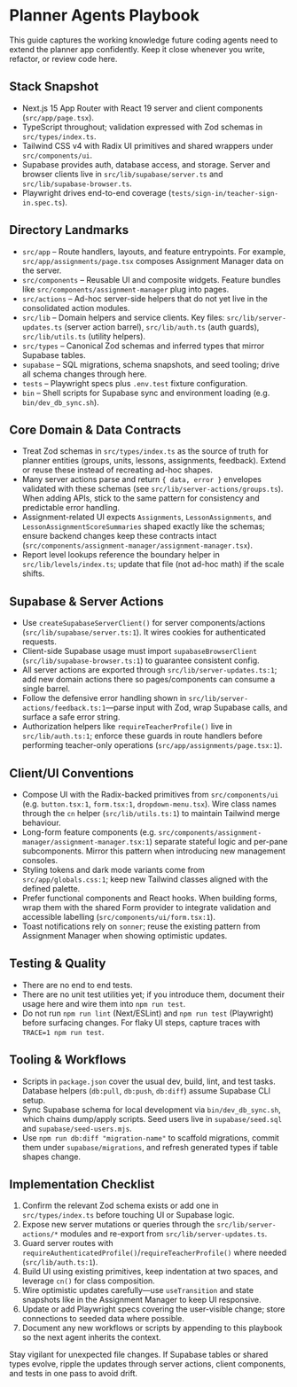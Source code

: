 # Planner Agents Playbook

This guide captures the working knowledge future coding agents need to extend the planner app confidently. Keep it close whenever you write, refactor, or review code here.

## Stack Snapshot
- Next.js 15 App Router with React 19 server and client components (`src/app/page.tsx`).
- TypeScript throughout; validation expressed with Zod schemas in `src/types/index.ts`.
- Tailwind CSS v4 with Radix UI primitives and shared wrappers under `src/components/ui`.
- Supabase provides auth, database access, and storage. Server and browser clients live in `src/lib/supabase/server.ts` and `src/lib/supabase-browser.ts`.
- Playwright drives end-to-end coverage (`tests/sign-in/teacher-sign-in.spec.ts`).

## Directory Landmarks
- `src/app` – Route handlers, layouts, and feature entrypoints. For example, `src/app/assignments/page.tsx` composes Assignment Manager data on the server.
- `src/components` – Reusable UI and composite widgets. Feature bundles like `src/components/assignment-manager` plug into pages.
- `src/actions` – Ad-hoc server-side helpers that do not yet live in the consolidated action modules.
- `src/lib` – Domain helpers and service clients. Key files: `src/lib/server-updates.ts` (server action barrel), `src/lib/auth.ts` (auth guards), `src/lib/utils.ts` (utility helpers).
- `src/types` – Canonical Zod schemas and inferred types that mirror Supabase tables.
- `supabase` – SQL migrations, schema snapshots, and seed tooling; drive all schema changes through here.
- `tests` – Playwright specs plus `.env.test` fixture configuration.
- `bin` – Shell scripts for Supabase sync and environment loading (e.g. `bin/dev_db_sync.sh`).

## Core Domain & Data Contracts
- Treat Zod schemas in `src/types/index.ts` as the source of truth for planner entities (groups, units, lessons, assignments, feedback). Extend or reuse these instead of recreating ad-hoc shapes.
- Many server actions parse and return `{ data, error }` envelopes validated with these schemas (see `src/lib/server-actions/groups.ts`). When adding APIs, stick to the same pattern for consistency and predictable error handling.
- Assignment-related UI expects `Assignments`, `LessonAssignments`, and `LessonAssignmentScoreSummaries` shaped exactly like the schemas; ensure backend changes keep these contracts intact (`src/components/assignment-manager/assignment-manager.tsx`).
- Report level lookups reference the boundary helper in `src/lib/levels/index.ts`; update that file (not ad-hoc math) if the scale shifts.

## Supabase & Server Actions
- Use `createSupabaseServerClient()` for server components/actions (`src/lib/supabase/server.ts:1`). It wires cookies for authenticated requests.
- Client-side Supabase usage must import `supabaseBrowserClient` (`src/lib/supabase-browser.ts:1`) to guarantee consistent config.
- All server actions are exported through `src/lib/server-updates.ts:1`; add new domain actions there so pages/components can consume a single barrel.
- Follow the defensive error handling shown in `src/lib/server-actions/feedback.ts:1`—parse input with Zod, wrap Supabase calls, and surface a safe error string.
- Authorization helpers like `requireTeacherProfile()` live in `src/lib/auth.ts:1`; enforce these guards in route handlers before performing teacher-only operations (`src/app/assignments/page.tsx:1`).

## Client/UI Conventions
- Compose UI with the Radix-backed primitives from `src/components/ui` (e.g. `button.tsx:1`, `form.tsx:1`, `dropdown-menu.tsx`). Wire class names through the `cn` helper (`src/lib/utils.ts:1`) to maintain Tailwind merge behaviour.
- Long-form feature components (e.g. `src/components/assignment-manager/assignment-manager.tsx:1`) separate stateful logic and per-pane subcomponents. Mirror this pattern when introducing new management consoles.
- Styling tokens and dark mode variants come from `src/app/globals.css:1`; keep new Tailwind classes aligned with the defined palette.
- Prefer functional components and React hooks. When building forms, wrap them with the shared Form provider to integrate validation and accessible labelling (`src/components/ui/form.tsx:1`).
- Toast notifications rely on `sonner`; reuse the existing pattern from Assignment Manager when showing optimistic updates.

## Testing & Quality
- There are no end to end tests.
- There are no unit test utilities yet; if you introduce them, document their usage here and wire them into `npm run test`.
- Do not run `npm run lint` (Next/ESLint) and `npm run test` (Playwright) before surfacing changes. For flaky UI steps, capture traces with `TRACE=1 npm run test`.

## Tooling & Workflows
- Scripts in `package.json` cover the usual dev, build, lint, and test tasks. Database helpers (`db:pull`, `db:push`, `db:diff`) assume Supabase CLI setup.
- Sync Supabase schema for local development via `bin/dev_db_sync.sh`, which chains dump/apply scripts. Seed users live in `supabase/seed.sql` and `supabase/seed-users.mjs`.
- Use `npm run db:diff "migration-name"` to scaffold migrations, commit them under `supabase/migrations`, and refresh generated types if table shapes change.

## Implementation Checklist
1. Confirm the relevant Zod schema exists or add one in `src/types/index.ts` before touching UI or Supabase logic.
2. Expose new server mutations or queries through the `src/lib/server-actions/*` modules and re-export from `src/lib/server-updates.ts`.
3. Guard server routes with `requireAuthenticatedProfile()`/`requireTeacherProfile()` where needed (`src/lib/auth.ts:1`).
4. Build UI using existing primitives, keep indentation at two spaces, and leverage `cn()` for class composition.
5. Wire optimistic updates carefully—use `useTransition` and state snapshots like in the Assignment Manager to keep UI responsive.
6. Update or add Playwright specs covering the user-visible change; store connections to seeded data where possible.
7. Document any new workflows or scripts by appending to this playbook so the next agent inherits the context.

Stay vigilant for unexpected file changes. If Supabase tables or shared types evolve, ripple the updates through server actions, client components, and tests in one pass to avoid drift.
